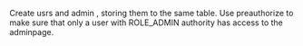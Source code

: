 
Create usrs and admin , storing them to the same table. Use preauthorize to make sure that only a user with ROLE_ADMIN authority has access to the adminpage.